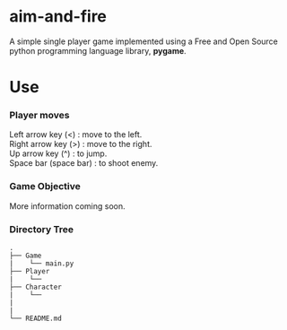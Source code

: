 # aim-and-fire
A simple single player game implemented using a Free and Open Source python programming language library, <b>pygame</b>.
# Use
### Player moves
Left arrow key (<) : move to the left. <br>
Right arrow key (>) : move to the right. <br>
Up arrow key (^) : to jump. <br>
Space bar (space bar) : to shoot enemy.

### Game Objective 
More information coming soon.

### Directory Tree
```
.
├── Game
|    └── main.py
├── Player
|    └── 
├── Character
|    └──
|   
| 
└── README.md
```
